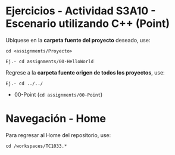 # Ejercicios - Actividad S3A10 - Escenario utilizando C++ (Point)

Ubíquese en la **carpeta fuente del proyecto** deseado, use:

```
cd <assignments/Proyecto>

Ej.- cd assignments/00-HelloWorld

```
Regrese a la **carpeta fuente origen de todos los proyectos**, use:

```
Ej.- cd ../../

```

- 00-Point (```cd assignments/00-Point```)

# Navegación - Home
Para regresar al Home del repositorio, use:
```
cd /workspaces/TC1033.*
```
